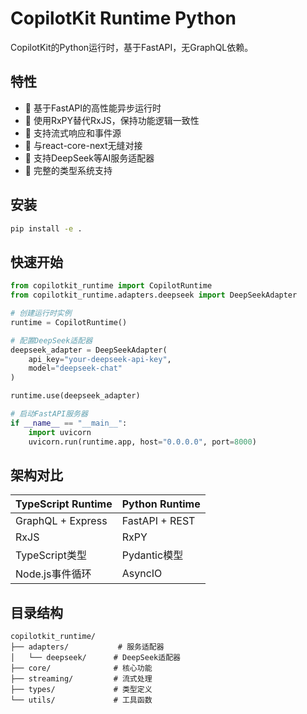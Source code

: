 # CopilotKit Runtime Python

CopilotKit的Python运行时，基于FastAPI，无GraphQL依赖。

## 特性

- 🚀 基于FastAPI的高性能异步运行时
- 🔄 使用RxPY替代RxJS，保持功能逻辑一致性
- 📡 支持流式响应和事件源
- 🧩 与react-core-next无缝对接
- 🔌 支持DeepSeek等AI服务适配器
- 📝 完整的类型系统支持

## 安装

```bash
pip install -e .
```

## 快速开始

```python
from copilotkit_runtime import CopilotRuntime
from copilotkit_runtime.adapters.deepseek import DeepSeekAdapter

# 创建运行时实例
runtime = CopilotRuntime()

# 配置DeepSeek适配器
deepseek_adapter = DeepSeekAdapter(
    api_key="your-deepseek-api-key",
    model="deepseek-chat"
)

runtime.use(deepseek_adapter)

# 启动FastAPI服务器
if __name__ == "__main__":
    import uvicorn
    uvicorn.run(runtime.app, host="0.0.0.0", port=8000)
```

## 架构对比

| TypeScript Runtime | Python Runtime |
|-------------------|----------------|
| GraphQL + Express | FastAPI + REST |
| RxJS | RxPY |
| TypeScript类型 | Pydantic模型 |
| Node.js事件循环 | AsyncIO |

## 目录结构

```
copilotkit_runtime/
├── adapters/           # 服务适配器
│   └── deepseek/      # DeepSeek适配器
├── core/              # 核心功能
├── streaming/         # 流式处理
├── types/             # 类型定义
└── utils/             # 工具函数
``` 